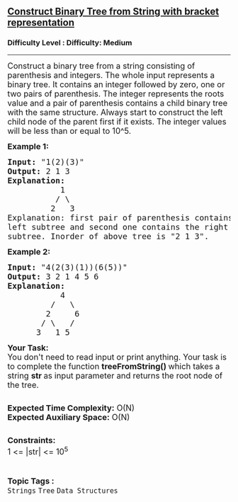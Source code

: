 <h2><a href="https://www.geeksforgeeks.org/problems/construct-binary-tree-from-string-with-bracket-representation/1">Construct Binary Tree from String with bracket representation</a></h2><h3>Difficulty Level : Difficulty: Medium</h3><hr><div class="problems_problem_content__Xm_eO"><p><span style="font-size:18px">Construct a binary tree from a string consisting of parenthesis and integers. The whole input represents a binary tree. It contains an integer followed by zero, one or two pairs of parenthesis. The integer represents the roots value and a pair of parenthesis contains a child binary tree with the same structure. Always start to construct the left child node of the parent first if it exists. The integer values will be less than or equal to 10^5.</span></p>

<p><strong><span style="font-size:18px">Example 1:</span></strong></p>

<pre><span style="font-size:18px"><strong>Input:</strong> "1(2)(3)" 
<strong>Output:</strong> 2 1 3
<strong>Explanation:</strong>
           1
          / \
         2   3
Explanation: first pair of parenthesis contains 
left subtree and second one contains the right 
subtree. Inorder of above tree is "2 1 3".</span></pre>

<p><strong><span style="font-size:18px">Example 2:</span></strong></p>

<pre><span style="font-size:18px"><strong>Input:</strong> "4(2(3)(1))(6(5))"
<strong>Output:</strong> 3 2 1 4 5 6
<strong>Explanation:</strong>
           4
         /   \
        2     6
       / \   / 
      3   1 5   </span></pre>

<p><span style="font-size:18px"><strong>Your Task:</strong><br>
You don't need to read input or print anything. Your task is to complete the function&nbsp;<strong>treeFromString()&nbsp;</strong>which takes a string <strong>str </strong>as input parameter and returns the root node of the tree.</span></p>

<p><br>
<span style="font-size:18px"><strong>Expected Time Complexity:</strong>&nbsp;O(N)<br>
<strong>Expected Auxiliary Space:</strong>&nbsp;O(N)</span></p>

<p><br>
<span style="font-size:18px"><strong>Constraints:</strong><br>
1 &lt;= |str| &lt;= 10<sup>5</sup></span></p>
</div><br><p><span style=font-size:18px><strong>Topic Tags : </strong><br><code>Strings</code>&nbsp;<code>Tree</code>&nbsp;<code>Data Structures</code>&nbsp;
